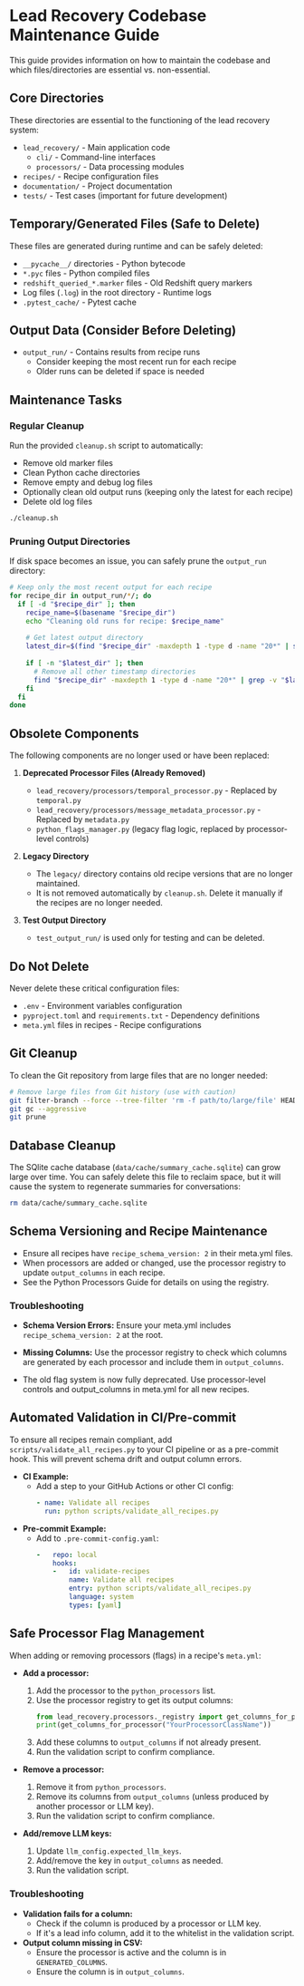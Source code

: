 # Lead Recovery Codebase Maintenance Guide

This guide provides information on how to maintain the codebase and which files/directories are essential vs. non-essential.

## Core Directories

These directories are essential to the functioning of the lead recovery system:

- `lead_recovery/` - Main application code
  - `cli/` - Command-line interfaces
  - `processors/` - Data processing modules
- `recipes/` - Recipe configuration files
- `documentation/` - Project documentation
- `tests/` - Test cases (important for future development)

## Temporary/Generated Files (Safe to Delete)

These files are generated during runtime and can be safely deleted:

- `__pycache__/` directories - Python bytecode
- `*.pyc` files - Python compiled files
- `redshift_queried_*.marker` files - Old Redshift query markers
- Log files (`.log`) in the root directory - Runtime logs
- `.pytest_cache/` - Pytest cache

## Output Data (Consider Before Deleting)

- `output_run/` - Contains results from recipe runs
  - Consider keeping the most recent run for each recipe
  - Older runs can be deleted if space is needed

## Maintenance Tasks

### Regular Cleanup

Run the provided `cleanup.sh` script to automatically:
- Remove old marker files
- Clean Python cache directories
- Remove empty and debug log files
- Optionally clean old output runs (keeping only the latest for each recipe)
- Delete old log files

```bash
./cleanup.sh
```

### Pruning Output Directories

If disk space becomes an issue, you can safely prune the `output_run` directory:

```bash
# Keep only the most recent output for each recipe
for recipe_dir in output_run/*/; do
  if [ -d "$recipe_dir" ]; then
    recipe_name=$(basename "$recipe_dir")
    echo "Cleaning old runs for recipe: $recipe_name"
    
    # Get latest output directory
    latest_dir=$(find "$recipe_dir" -maxdepth 1 -type d -name "20*" | sort | tail -n 1)
    
    if [ -n "$latest_dir" ]; then
      # Remove all other timestamp directories
      find "$recipe_dir" -maxdepth 1 -type d -name "20*" | grep -v "$latest_dir" | xargs rm -rf
    fi
  fi
done
```

## Obsolete Components

The following components are no longer used or have been replaced:

1. **Deprecated Processor Files (Already Removed)**
   - `lead_recovery/processors/temporal_processor.py` - Replaced by `temporal.py`
   - `lead_recovery/processors/message_metadata_processor.py` - Replaced by `metadata.py`
   - `python_flags_manager.py` (legacy flag logic, replaced by processor-level controls)

2. **Legacy Directory**
   - The `legacy/` directory contains old recipe versions that are no longer maintained.
   - It is not removed automatically by `cleanup.sh`. Delete it manually if the recipes are no longer needed.

3. **Test Output Directory**
   - `test_output_run/` is used only for testing and can be deleted.

## Do Not Delete

Never delete these critical configuration files:

- `.env` - Environment variables configuration
- `pyproject.toml` and `requirements.txt` - Dependency definitions
- `meta.yml` files in recipes - Recipe configurations

## Git Cleanup

To clean the Git repository from large files that are no longer needed:

```bash
# Remove large files from Git history (use with caution)
git filter-branch --force --tree-filter 'rm -f path/to/large/file' HEAD
git gc --aggressive
git prune
```

## Database Cleanup

The SQlite cache database (`data/cache/summary_cache.sqlite`) can grow large over time. You can safely delete this file to reclaim space, but it will cause the system to regenerate summaries for conversations:

```bash
rm data/cache/summary_cache.sqlite
```

## Schema Versioning and Recipe Maintenance

- Ensure all recipes have `recipe_schema_version: 2` in their meta.yml files.
- When processors are added or changed, use the processor registry to update `output_columns` in each recipe.
- See the Python Processors Guide for details on using the registry.

### Troubleshooting
- **Schema Version Errors:** Ensure your meta.yml includes `recipe_schema_version: 2` at the root.
- **Missing Columns:** Use the processor registry to check which columns are generated by each processor and include them in `output_columns`.

- The old flag system is now fully deprecated. Use processor-level controls and output_columns in meta.yml for all new recipes.

## Automated Validation in CI/Pre-commit

To ensure all recipes remain compliant, add `scripts/validate_all_recipes.py` to your CI pipeline or as a pre-commit hook. This will prevent schema drift and output column errors.

- **CI Example:**
  - Add a step to your GitHub Actions or other CI config:
    ```yaml
    - name: Validate all recipes
      run: python scripts/validate_all_recipes.py
    ```
- **Pre-commit Example:**
  - Add to `.pre-commit-config.yaml`:
    ```yaml
    -   repo: local
        hooks:
        -   id: validate-recipes
            name: Validate all recipes
            entry: python scripts/validate_all_recipes.py
            language: system
            types: [yaml]
    ```

## Safe Processor Flag Management

When adding or removing processors (flags) in a recipe's `meta.yml`:
- **Add a processor:**
  1. Add the processor to the `python_processors` list.
  2. Use the processor registry to get its output columns:
     ```python
     from lead_recovery.processors._registry import get_columns_for_processor
     print(get_columns_for_processor("YourProcessorClassName"))
     ```
  3. Add these columns to `output_columns` if not already present.
  4. Run the validation script to confirm compliance.

- **Remove a processor:**
  1. Remove it from `python_processors`.
  2. Remove its columns from `output_columns` (unless produced by another processor or LLM key).
  3. Run the validation script to confirm compliance.

- **Add/remove LLM keys:**
  1. Update `llm_config.expected_llm_keys`.
  2. Add/remove the key in `output_columns` as needed.
  3. Run the validation script.

### Troubleshooting
- **Validation fails for a column:**
  - Check if the column is produced by a processor or LLM key.
  - If it's a lead info column, add it to the whitelist in the validation script.
- **Output column missing in CSV:**
  - Ensure the processor is active and the column is in `GENERATED_COLUMNS`.
  - Ensure the column is in `output_columns`. 